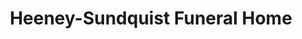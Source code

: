 ---
title: "Heeney-Sundquist Funeral Home"
url: /farmington/heeney-sundquist-funeral-home/
shop: Bestattungen
---